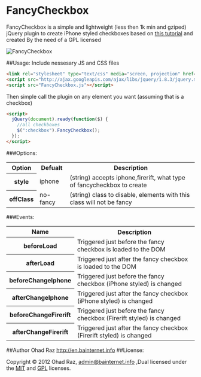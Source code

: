 FancyCheckbox
=============
FancyCheckbox is a simple and lightweight (less then 1k min and gziped) jQuery plugin to create iPhone styled checkboxes based on [this tutorial](http://www.webstuffshare.com/2010/03/stylize-your-own-checkboxes/) and created By the need of a GPL licensed 

![FancyCheckbox](http://i.imgur.com/2Xy6d.png)



##Usage:
Include nessesary JS and CSS files
```html
<link rel="stylesheet" type="text/css" media="screen, projection" href="FancyCheckbox.css" />
<script src="http://ajax.googleapis.com/ajax/libs/jquery/1.8.3/jquery.min.js"></script>
<script src="FancyCheckbox.js"></script>
```
Then simple call the plugin on any element you want (assuming that is a checkbox)
```html
<script>
  jQuery(document).ready(function($) {
    //all checkboxes
    $(":checkbox").FancyCheckbox();
  });
</script>
```

###Options:
<table>
  <tr>
    <th>Option</th>
    <th>Defualt</th>
    <th>Description</th>
  </tr>
  <tr>
    <th>style</th>
    <td>iphone</td>
    <td>(string) accepts iphone,firerift, what type of fancycheckbox to create</td>
  </tr>
  <tr>
    <th>offClass</th>
    <td>no-fancy</td>
    <td>(string) class to disable, elements with this class will not be fancy</td>
  </tr>
</table>

###Events:
<table>
  <tr>
    <th>Name</th>
    <th>Description</th>
  </tr>
  <tr>
    <th>beforeLoad</th>
    <td>Triggered just before the fancy checkbox is loaded to the DOM</td>
  </tr>
  <tr>
    <th>afterLoad</th>
    <td>Triggered just after the fancy checkbox is loaded to the DOM</td>
  </tr>
  <tr>
    <th>beforeChangeIphone</th>
    <td>Triggered just before the fancy checkbox (iPhone styled) is changed</td>
  </tr>
  <tr>
    <th>afterChangeIphone</th>
    <td>Triggered just after the fancy checkbox (iPhone styled) is changed</td>
  </tr>
  <tr>
    <th>beforeChangeFirerift</th>
    <td>Triggered just before the fancy checkbox (Firerift styled) is changed</td>
  </tr>
  <tr>
    <th>afterChangeFirerift</th>
    <td>Triggered just after the fancy checkbox (Firerift styled) is changed</td>
  </tr>
  
</table>

##Author
Ohad Raz http://en.bainternet.info
##License:

Copyright © 2012 Ohad Raz, <admin@bainternet.info>  ,Dual licensed under the [MIT](http://www.opensource.org/licenses/mit-license.php) and [GPL](http://www.gnu.org/licenses/gpl.html) licenses.




